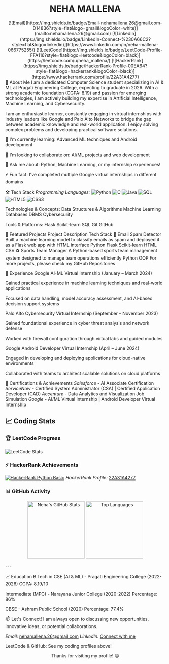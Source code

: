 # <div align="center">NEHA MALLENA</div>
<div align="center">
[![Email](https://img.shields.io/badge/Email-nehamallena.26@gmail.com-D14836?style=flat&logo=gmail&logoColor=white)](mailto:nehamallena.26@gmail.com)
[![LinkedIn](https://img.shields.io/badge/LinkedIn-Connect-%230A66C2?style=flat&logo=linkedin)](https://www.linkedin.com/in/neha-mallena-066775255/) 
[![LeetCode](https://img.shields.io/badge/LeetCode-Profile-FFA116?style=flat&logo=leetcode&logoColor=black)](https://leetcode.com/u/neha_mallena/)
[![HackerRank](https://img.shields.io/badge/HackerRank-Profile-00EA64?style=flat&logo=hackerrank&logoColor=black)](https://www.hackerrank.com/profile/22A31A4277)

</div>
👋 About Me
I am a dedicated Computer Science student specializing in AI & ML at Pragati Engineering College, expecting to graduate in 2026. With a strong academic foundation (CGPA: 8.19) and passion for emerging technologies, I am actively building my expertise in Artificial Intelligence, Machine Learning, and Cybersecurity.

I am an enthusiastic learner, constantly engaging in virtual internships with industry leaders like Google and Palo Alto Networks to bridge the gap between academic knowledge and real-world application. I enjoy solving complex problems and developing practical software solutions.

🌱 I'm currently learning: Advanced ML techniques and Android development

👯 I'm looking to collaborate on: AI/ML projects and web development

💬 Ask me about: Python, Machine Learning, or my internship experiences!

⚡ Fun fact: I've completed multiple Google virtual internships in different domains

🛠️ Tech Stack
*Programming Languages:*
![Python](https://img.shields.io/badge/Python-3776AB?style=for-the-badge&logo=python&logoColor=white)
![C](https://img.shields.io/badge/C-A8B9CC?style=for-the-badge&logo=c&logoColor=black)
![Java](https://img.shields.io/badge/Java-%23ED8B00.svg?style=for-the-badge&logo=openjdk&logoColor=white)
![SQL](https://img.shields.io/badge/SQL-4479A1?style=for-the-badge&logo=postgresql&logoColor=white)
![HTML5](https://img.shields.io/badge/HTML5-E34F26?style=for-the-badge&logo=html5&logoColor=white)
![CSS3](https://img.shields.io/badge/CSS3-1572B6?style=for-the-badge&logo=css3&logoColor=white)

Technologies & Concepts:
Data Structures & Algorithms Machine Learning Databases DBMS Cybersecurity

Tools & Platforms:
Flask Scikit-learn SQL Git GitHub

📌 Featured Projects
Project	Description	Tech Stack
📧 Email Spam Detector	Built a machine learning model to classify emails as spam and deployed it as a Flask web app with HTML interface	Python Flask Scikit-learn HTML CSV
⚽ Sports Team Manager	A Python-based sports team management system designed to manage team operations efficiently	Python OOP
For more projects, please check my GitHub Repositories

💼 Experience
Google AI-ML Virtual Internship
(January – March 2024)

Gained practical experience in machine learning techniques and real-world applications

Focused on data handling, model accuracy assessment, and AI-based decision support systems

Palo Alto Cybersecurity Virtual Internship
(September – November 2023)

Gained foundational experience in cyber threat analysis and network defense

Worked with firewall configuration through virtual labs and guided modules

Google Android Developer Virtual Internship
(April – June 2024)

Engaged in developing and deploying applications for cloud-native environments

Collaborated with teams to architect scalable solutions on cloud platforms

📜 Certifications & Achievements
*Salesforce* - AI Associate Certification
*ServiceNow* - Certified System Administrator (CSA) | Certified Application Developer (CAD)
*Accenture* - Data Analytics and Visualization Job Simulation
*Google* - AI/ML Virtual Internship | Android Developer Virtual Internship

## 📈 Coding Stats

### 🏆 LeetCode Progress
![LeetCode Stats](https://leetcard.jacoblin.cool/neha_mallena?theme=dark&font=ABeeZee&ext=contest)

### ⚡ HackerRank Achievements
[![HackerRank Python Basic](https://img.shields.io/badge/Python-Basic%20Certificate-00EA64?logo=hackerrank)](https://www.hackerrank.com/profile/22A31A4277)
*HackerRank Profile:* [22A31A4277](https://www.hackerrank.com/profile/22A31A4277)

### 📊 GitHub Activity
<p align="center"> <img height="180em" src="https://github-readme-stats.vercel.app/api?username=nehamallena&show_icons=true&theme=radical&hide_border=true&count_private=true" alt="Neha's GitHub Stats" /> <img height="180em" src="https://github-readme-stats.vercel.app/api/top-langs/?username=nehamallena&theme=radical&hide_border=true&layout=compact&langs_count=8" alt="Top Languages"/> </p>
---


📈 Education
B.Tech in CSE (AI & ML) - Pragati Engineering College (2022-2026)
CGPA: 8.19/10

Intermediate (MPC) - Narayana Junior College (2020-2022)
Percentage: 86%

CBSE - Ashram Public School (2020)
Percentage: 77.4%

📫 Let's Connect!
I am always open to discussing new opportunities, innovative ideas, or potential collaborations.

*Email:* [nehamallena.26@gmail.com](mailto:nehamallena.26@gmail.com)
*LinkedIn:* [Connect with me](https://www.linkedin.com/in/neha-mallena-066775255/)

LeetCode & GitHub: See my coding profiles above!

<div align="center">
Thanks for visiting my profile! 😊
</div>
